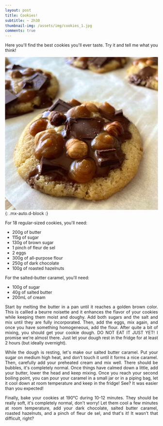 ```yaml
---
layout: post
title: Cookies!
subtitle: ~ 2h30
thumbnail-img: /assets/img/cookies_1.jpg
comments: true
---
```


Here you'll find the best cookies you'll ever taste. Try it and tell me what you think!

![Cookies](/assets/img/cookies_1.jpg){: .mx-auto.d-block :}

For 18 regular-sized cookies, you'll need:

- 200g of butter
- 115g of sugar
- 130g of brown sugar 
- 1 pinch of fleur de sel
- 2 eggs
- 300g of all-purpose flour
- 250g of dark chocolate
- 100g of roasted hazelnuts

For the salted-butter caramel, you'll need:

- 100g of sugar
- 40g of salted butter
- 200mL of cream

<div style="text-align: justify">
<p> Start by melting the butter in a pan until it reaches a golden brown color. This is callled a beurre noisette and it enhances the flavor of your cookies while keeping them moist and doughy. Add both sugars and the salt and mix until they are fully incorporated. Then, add the eggs, mix again, and once you have something homogeneous, add the flour. After quite a bit of mixing, you should get your cookie dough. DO NOT EAT IT JUST YET! I promise we're almost there. Just let your dough rest in the fridge for at least 2 hours (but ideally overnight). </p>
<p> While the dough is resting, let's make our salted butter caramel. Put your sugar on medium high heat, and don't touch it until it forms a nice caramel. Then, carefully add your preheated cream and mix well. There should be bubbles, it's completely normal. Once things have calmed down a little, add your butter, lower the head and keep mixing. Once you reach your second boiling point, you can pour your caramel in a small jar or in a piping bag, let it cool down at room temperature and keep in the fridge! See? It was easier than you expected! </p>
<p> Finally, bake your cookies at 190°C during 10-12 minutes. They should be really soft, it's completely normal, don't worry! Let them cool a few minutes at room temperature, add your dark chocolate, salted butter caramel, roasted hazelnuts, and a pinch of fleur de sel, and that's it! It wasn't that difficult, right? </p>
</div>
